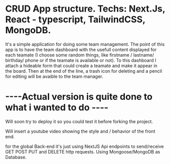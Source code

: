 
# CRUD App structure. Techs: Next.Js, React - typescript, TailwindCSS, MongoDB.
It's a simple application for doing some team management.
The point of this app is to have the team dashboard with the usefull content displayed for each teamate (I choose some random things, like firstname / lastname/ birthday/ phone or if the teamate is available or not).
To this dashboard I attach a hideable form that could create a teamate and make it appear in the board.
Then at the end of the line, a trash icon for deleting and a pencil for editing will be avaible to the team manager.  
  
# ----Actual version is quite done to what i wanted to do ----  
Will soon try to deploy it so you could test it before forking the project.  
  
Will insert a youtube video showing the style and / behavior of the front end.  
  
for the global Back-end it's just using NextJS Api endpoints to send/receive GET POST PUT and DELETE http requests. Using Mongoose/MongoDB as Database.  